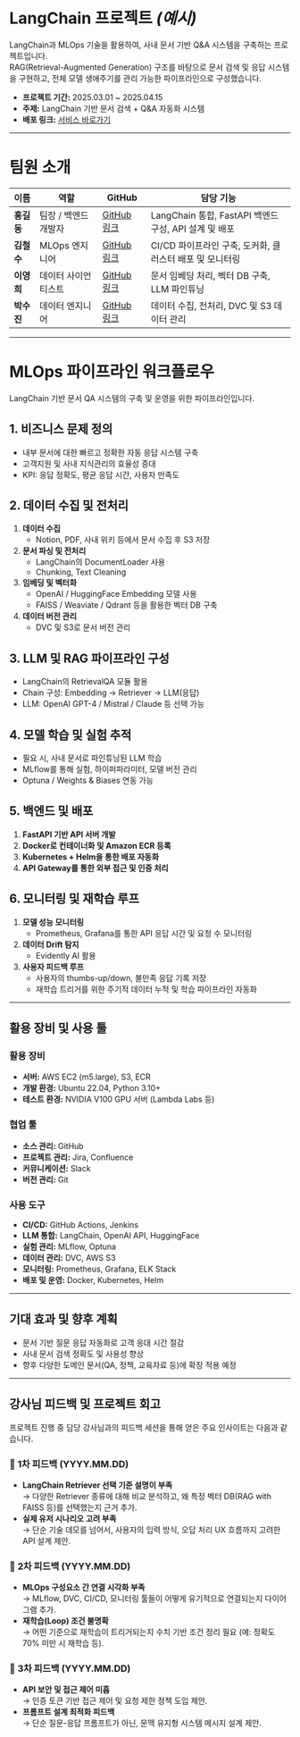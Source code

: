# **LangChain 프로젝트** *(예시)*

LangChain과 MLOps 기술을 활용하여, 사내 문서 기반 Q&A 시스템을 구축하는 프로젝트입니다.  
RAG(Retrieval-Augmented Generation) 구조를 바탕으로 문서 검색 및 응답 시스템을 구현하고, 전체 모델 생애주기를 관리 가능한 파이프라인으로 구성했습니다.

- **프로젝트 기간:** 2025.03.01 ~ 2025.04.15  
- **주제:** LangChain 기반 문서 검색 + Q&A 자동화 시스템  
- **배포 링크:** [서비스 바로가기](https://example.com)

---

# **팀원 소개**

| 이름      | 역할             | GitHub                | 담당 기능                                         |
|-----------|------------------|------------------------|--------------------------------------------------|
| **홍길동** | 팀장 / 백엔드 개발자 | [GitHub 링크](#)       | LangChain 통합, FastAPI 백엔드 구성, API 설계 및 배포 |
| **김철수** | MLOps 엔지니어     | [GitHub 링크](#)       | CI/CD 파이프라인 구축, 도커화, 클러스터 배포 및 모니터링 |
| **이영희** | 데이터 사이언티스트 | [GitHub 링크](#)       | 문서 임베딩 처리, 벡터 DB 구축, LLM 파인튜닝           |
| **박수진** | 데이터 엔지니어     | [GitHub 링크](#)       | 데이터 수집, 전처리, DVC 및 S3 데이터 관리            |

---

# **MLOps 파이프라인 워크플로우**

LangChain 기반 문서 QA 시스템의 구축 및 운영을 위한 파이프라인입니다.

## **1. 비즈니스 문제 정의**
- 내부 문서에 대한 빠르고 정확한 자동 응답 시스템 구축
- 고객지원 및 사내 지식관리의 효율성 증대
- KPI: 응답 정확도, 평균 응답 시간, 사용자 만족도

## **2. 데이터 수집 및 전처리**
1. **데이터 수집**
   - Notion, PDF, 사내 위키 등에서 문서 수집 후 S3 저장
2. **문서 파싱 및 전처리**
   - LangChain의 DocumentLoader 사용
   - Chunking, Text Cleaning
3. **임베딩 및 벡터화**
   - OpenAI / HuggingFace Embedding 모델 사용
   - FAISS / Weaviate / Qdrant 등을 활용한 벡터 DB 구축
4. **데이터 버전 관리**
   - DVC 및 S3로 문서 버전 관리

## **3. LLM 및 RAG 파이프라인 구성**
- LangChain의 RetrievalQA 모듈 활용
- Chain 구성: Embedding → Retriever → LLM(응답)
- LLM: OpenAI GPT-4 / Mistral / Claude 등 선택 가능

## **4. 모델 학습 및 실험 추적**
- 필요 시, 사내 문서로 파인튜닝된 LLM 학습
- MLflow를 통해 실험, 하이퍼파라미터, 모델 버전 관리
- Optuna / Weights & Biases 연동 가능

## **5. 백엔드 및 배포**
1. **FastAPI 기반 API 서버 개발**
2. **Docker로 컨테이너화 및 Amazon ECR 등록**
3. **Kubernetes + Helm을 통한 배포 자동화**
4. **API Gateway를 통한 외부 접근 및 인증 처리**

## **6. 모니터링 및 재학습 루프**
1. **모델 성능 모니터링**
   - Prometheus, Grafana를 통한 API 응답 시간 및 요청 수 모니터링
2. **데이터 Drift 탐지**
   - Evidently AI 활용
3. **사용자 피드백 루프**
   - 사용자의 thumbs-up/down, 불만족 응답 기록 저장
   - 재학습 트리거를 위한 주기적 데이터 누적 및 학습 파이프라인 자동화

---

## **활용 장비 및 사용 툴**

### **활용 장비**
- **서버:** AWS EC2 (m5.large), S3, ECR
- **개발 환경:** Ubuntu 22.04, Python 3.10+
- **테스트 환경:** NVIDIA V100 GPU 서버 (Lambda Labs 등)

### **협업 툴**
- **소스 관리:** GitHub
- **프로젝트 관리:** Jira, Confluence
- **커뮤니케이션:** Slack
- **버전 관리:** Git

### **사용 도구**
- **CI/CD:** GitHub Actions, Jenkins
- **LLM 통합:** LangChain, OpenAI API, HuggingFace
- **실험 관리:** MLflow, Optuna
- **데이터 관리:** DVC, AWS S3
- **모니터링:** Prometheus, Grafana, ELK Stack
- **배포 및 운영:** Docker, Kubernetes, Helm

---

## **기대 효과 및 향후 계획**
- 문서 기반 질문 응답 자동화로 고객 응대 시간 절감
- 사내 문서 검색 정확도 및 사용성 향상
- 향후 다양한 도메인 문서(QA, 정책, 교육자료 등)에 확장 적용 예정

---
## **강사님 피드백 및 프로젝트 회고**

프로젝트 진행 중 담당 강사님과의 피드백 세션을 통해 얻은 주요 인사이트는 다음과 같습니다.

### 📌 **1차 피드백 (YYYY.MM.DD)**
- **LangChain Retriever 선택 기준 설명이 부족**  
  → 다양한 Retriever 종류에 대해 비교 분석하고, 왜 특정 벡터 DB(RAG with FAISS 등)를 선택했는지 근거 추가.
- **실제 유저 시나리오 고려 부족**  
  → 단순 기술 데모를 넘어서, 사용자의 입력 방식, 오답 처리 UX 흐름까지 고려한 API 설계 제안.

### 📌 **2차 피드백 (YYYY.MM.DD)**
- **MLOps 구성요소 간 연결 시각화 부족**  
  → MLflow, DVC, CI/CD, 모니터링 툴들이 어떻게 유기적으로 연결되는지 다이어그램 추가.
- **재학습(Loop) 조건 불명확**  
  → 어떤 기준으로 재학습이 트리거되는지 수치 기반 조건 정리 필요 (예: 정확도 70% 미만 시 재학습 등).

### 📌 **3차 피드백 (YYYY.MM.DD)**
- **API 보안 및 접근 제어 미흡**  
  → 인증 토큰 기반 접근 제어 및 요청 제한 정책 도입 제안.
- **프롬프트 설계 최적화 피드백**  
  → 단순 질문-응답 프롬프트가 아닌, 문맥 유지형 시스템 메시지 설계 제안.
